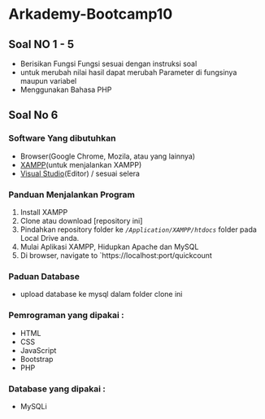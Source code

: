 # Arkademy-Bootcamp10

## Soal NO 1 - 5 
  * Berisikan Fungsi Fungsi sesuai dengan instruksi soal
  * untuk merubah nilai hasil dapat merubah Parameter di fungsinya maupun variabel
  * Menggunakan Bahasa PHP

## Soal No 6

### Software Yang dibutuhkan
  * Browser(Google Chrome, Mozila, atau yang lainnya)
  * [XAMPP](https://www.apachefriends.org/download.html)(untuk menjalankan XAMPP)
  * [Visual Studio](https://visualstudio.microsoft.com/downloads/)(Editor) / sesuai selera

### Panduan Menjalankan Program
  1. Install XAMPP
  2. Clone atau download [repository ini]
  3. Pindahkan repository folder ke *`/Application/XAMPP/htdocs`* folder pada Local Drive anda.
  4. Mulai Aplikasi XAMPP, Hidupkan Apache dan MySQL
  5. Di browser, navigate to  `https://localhost:port/quickcount

### Paduan Database
 * upload database ke mysql dalam folder clone ini

  
### Pemrograman  yang dipakai :
   * HTML
   * CSS
   * JavaScript
   * Bootstrap
   * PHP
   
### Database yang dipakai :
   * MySQLi
 

  
